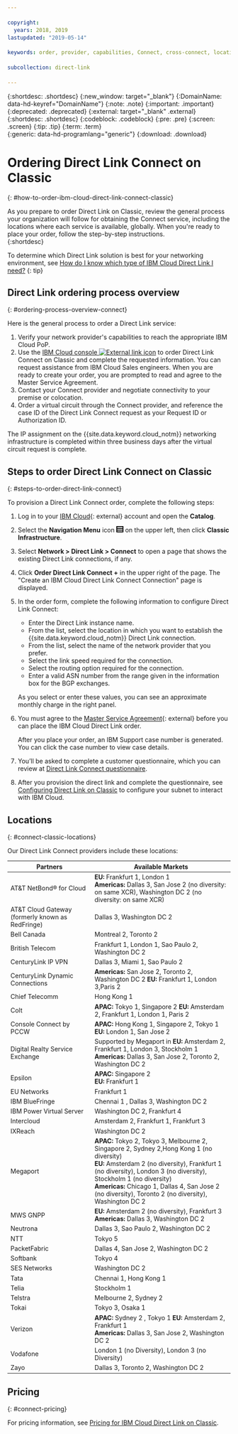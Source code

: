 ```yaml
---

copyright:
  years: 2018, 2019
lastupdated: "2019-05-14"

keywords: order, provider, capabilities, Connect, cross-connect, locations, PoP, datacenter, data, center, pricing, virtual circuit, Request ID, Authorization ID

subcollection: direct-link

---
```


{:shortdesc: .shortdesc}
{:new_window: target="_blank"}
{:DomainName: data-hd-keyref="DomainName"}
{:note: .note}
{:important: .important}
{:deprecated: .deprecated}
{:external: target="_blank" .external}
{:shortdesc: .shortdesc}
{:codeblock: .codeblock}
{:pre: .pre}
{:screen: .screen}
{:tip: .tip}
{:term: .term}  
{:generic: data-hd-programlang="generic"}
{:download: .download}  

# Ordering Direct Link Connect on Classic
{: #how-to-order-ibm-cloud-direct-link-connect-classic}

As you prepare to order Direct Link on Classic, review the general process your organization will follow for obtaining the Connect service, including the locations where each service is available, globally. When you're ready to place your order, follow the step-by-step instructions.  
{:shortdesc}

To determine which Direct Link solution is best for your networking environment, see
[How do I know which type of IBM Cloud Direct Link I need?](/docs/direct-link?topic=direct-link-get-started-with-ibm-cloud-direct-link#how-do-i-know-which-type-of-ibm-cloud-direct-link-i-need-)
{: tip}

## Direct Link ordering process overview
{: #ordering-process-overview-connect}

Here is the general process to order a Direct Link service:

 1. Verify your network provider's capabilities to reach the appropriate IBM Cloud PoP.
 2. Use the [IBM Cloud console ![External link icon](../../icons/launch-glyph.svg "External link icon")](https://cloud.ibm.com) to order Direct Link Connect on Classic and complete the requested information. You can request assistance from IBM Cloud Sales engineers. When you are ready to create your order, you are prompted to read and agree to the Master Service Agreement.
 3. Contact your Connect provider and negotiate connectivity to your premise or colocation.
 4. Order a virtual circuit through the Connect provider, and reference the case ID of the Direct Link Connect request as your Request ID or Authorization ID.

The IP assignment on the {{site.data.keyword.cloud_notm}} networking infrastructure is completed within three business days after the virtual circuit request is complete.

## Steps to order Direct Link Connect on Classic
{: #steps-to-order-direct-link-connect}

To provision a Direct Link Connect order, complete the following steps:

1. Log in to your [IBM Cloud](https://cloud.ibm.com/){: external} account and open the **Catalog**.
2. Select the **Navigation Menu** icon ![Navigation Menu icon](images/menu_icon.png) on the upper left, then click **Classic Infrastructure**.
2. Select **Network > Direct Link > Connect** to open a page that shows the existing Direct Link connections, if any.
3. Click **Order Direct Link Connect +** in the upper right of the page. The "Create an IBM Cloud Direct Link Connect Connection" page is displayed.
4. In the order form, complete the following information to configure Direct Link Connect:
   - Enter the Direct Link instance name.
   - From the list, select the location in which you want to establish the {{site.data.keyword.cloud_notm}} Direct Link connection.
   - From the list, select the name of the network provider that you prefer.
   - Select the link speed required for the connection.
   - Select the routing option required for the connection.
   - Enter a valid ASN number from the range given in the information box for the BGP exchanges.

   As you select or enter these values, you can see an approximate monthly charge in the right panel.

6. You must agree to the [Master Service Agreement](https://cloud.ibm.com/classic/account/masterserviceagreement/getagreement){: external} before you can place the IBM Cloud Direct Link order.  

      After you place your order, an IBM Support case number is generated. You can click the case number to view case details.

7. You’ll be asked to complete a customer questionnaire, which you can review at [Direct Link Connect questionnaire](/docs/direct-link?topic=direct-link-ibm-cloud-direct-link-connect-classic-questionnaire).

8. After you provision the direct link and complete the questionnaire, see [Configuring Direct Link on Classic](/docs/direct-link?topic=direct-link-configure-ibm-cloud-direct-link) to configure your subnet to interact with IBM Cloud.


## Locations
{: #connect-classic-locations}

Our Direct Link Connect providers include these locations:

| Partners | Available Markets |
|--------------|--------------|
| AT&T NetBond® for Cloud |  **EU:** Frankfurt 1, London 1<br />**Americas:** Dallas 3, San Jose 2 (no diversity: on same XCR),  Washington DC 2 (no diversity: on same XCR) |
| AT&T Cloud Gateway (formerly known as RedFringe)| Dallas 3, Washington DC 2 |
| Bell Canada | Montreal 2, Toronto 2 |
| British Telecom |   Frankfurt 1, London 1, Sao Paulo 2, Washington DC 2|
| CenturyLink IP VPN | Dallas 3, Miami 1, Sao Paulo 2 |
| CenturyLink Dynamic Connections |  **Americas:** San Jose 2, Toronto 2, Washington DC 2 **EU:** Frankfurt 1, London 3,Paris 2 
| Chief Telecomm | Hong Kong 1 |
| Colt | **APAC:** Tokyo 1, Singapore 2 **EU:** Amsterdam 2, Frankfurt 1, London 1, Paris 2 |
| Console Connect by PCCW | **APAC:** Hong Kong 1, Singapore 2, Tokyo 1<br />**EU:** London 1, San Jose 2 |
| Digital Realty Service Exchange |	Supported by Megaport in **EU:** Amsterdam 2, Frankfurt 1, London 3, Stockholm 1 <br />**Americas:** Dallas 3, San Jose 2, Toronto 2, Washington DC 2 |
| Epsilon | **APAC:**  Singapore 2<br />**EU:** Frankfurt 1  |
| EU Networks | Frankfurt 1 |
| IBM BlueFringe | Chennai 1 , Dallas 3, Washington DC 2 |
| IBM Power Virtual Server | Washington DC 2, Frankfurt 4  |
| Intercloud | Amsterdam 2, Frankfurt 1, Frankfurt 3 |
| IXReach | Washington DC 2 |
| Megaport | **APAC:** Tokyo 2, Tokyo 3, Melbourne 2, Singapore 2, Sydney 2,Hong Kong 1 (no diversity)<br />**EU:** Amsterdam 2 (no diversity), Frankfurt 1 (no diversity), London 3 (no diversity), Stockholm 1 (no diversity)<br />**Americas:** Chicago 1, Dallas 4, San Jose 2 (no diversity),  Toronto 2 (no diversity), Washington DC 2 |
| MWS GNPP |  **EU:** Amsterdam 2 (no diversity), Frankfurt 3 <br />**Americas:** Dallas 3, Washington DC 2 |
| Neutrona |  Dallas 3, Sao Paulo 2, Washington DC 2 |
| NTT | Tokyo 5 |
| PacketFabric | Dallas 4, San Jose 2, Washington DC 2 |
| Softbank | Tokyo 4 |
| SES Networks | Washington DC 2 |
| Tata | Chennai 1, Hong Kong 1 |
| Telia | Stockholm 1 |
| Telstra | Melbourne 2, Sydney 2 |
| Tokai | Tokyo 3, Osaka 1 |
| Verizon |  **APAC:**  Sydney 2 , Tokyo 1  **EU:** Amsterdam 2, Frankfurt 1 <br />**Americas:** Dallas 3, San Jose 2, Washington DC 2  |
| Vodafone | London 1 (no Diversity), London 3 (no Diversity) |
| Zayo | Dallas 3,  Toronto 2, Washington DC 2 |



## Pricing
{: #connect-pricing}

For pricing information, see [Pricing for IBM Cloud Direct Link on Classic](/docs/direct-link?topic=direct-link-pricing-for-ibm-cloud-direct-link#pricing-for-direct-link-connect).
